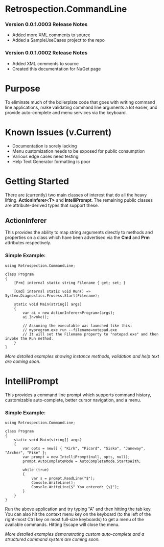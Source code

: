 # Retrospection.CommandLine

### Version 0.0.1.0003 Release Notes
- Added more XML comments to source
- Added a SampleUseCases project to the repo

### Version 0.0.1.0002 Release Notes
- Added XML comments to source
- Created this documentation for NuGet page

# Purpose
To eliminate much of the boilerplate code that goes with writing command line applications, make validating command line arguments a lot easier, and provide auto-complete and menu services via the keyboard.

# Known Issues (v.Current)
- Documentation is sorely lacking
- Menu customization needs to be exposed for public consumption
- Various edge cases need testing
- Help Text Generator formatting is poor

# Getting Started
There are (currently) two main classes of interest that do all the heavy lifting.  **ActionInferer\<T\>** and **IntelliPrompt**.  The remaining public classes are attribute-derived types that support these.

## ActionInferer
This provides the ability to map string arguments directly to methods and properties on a class which have been advertised via the **Cmd** and **Prm** attributes respectively.  

### Simple Example:
```
using Retrospection.CommandLine;

class Program
{
    [Prm] internal static string Filename { get; set; }

    [Cmd] internal static void Run() => System.Diagnostics.Process.Start(Filename);
    
    static void Main(string[] args)
    {
        var ai = new ActionInferer<Program>(args);
        ai.Invoke();

        // Assuming the executable was launched like this:
        // myprogram.exe run --filename=notepad.exe
        // It will set the Filename property to "notepad.exe" and then invoke the Run method.
    }
}
```
*More detailed examples showing instance methods, validation and help text are coming soon.*


# IntelliPrompt
This provides a command line prompt which supports command history, customizable auto-complete, better cursor navigation, and a menu.

### Simple Example:
```
using Retrospection.CommandLine;

class Program
{
    static void Main(string[] args)
    {
        var opts = new[] { "Kirk", "Picard", "Sisko", "Janeway", "Archer", "Pike" };
        var prompt = new IntelliPrompt(null, opts, null);
        prompt.AutoCompleteMode = AutoCompleteMode.StartsWith;
        
        while (true)
        {
            var s = prompt.ReadLine("$");
            Console.WriteLine();
            Console.WriteLine($" You entered: {s}");
        }
    }
}
```
Run the above application and try typing "A" and then hitting the tab key.  You can also hit the context menu key on the keyboard (to the left of the right-most Ctrl key on most full-size keyboards) to get a menu of the available commands.  Hitting Escape will close the menu.

*More detailed examples demonstrating custom auto-complete and a structured command system are coming soon.*
